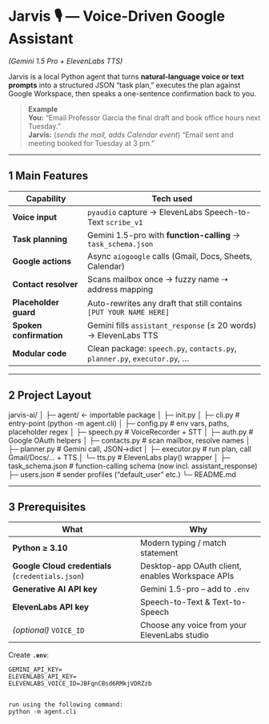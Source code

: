 # Jarvis 🎙️ — Voice-Driven Google Assistant  
*(Gemini 1.5 Pro + ElevenLabs TTS)*

Jarvis is a local Python agent that turns **natural-language voice or text prompts** into a structured JSON “task plan,” executes the plan against Google Workspace, then speaks a one-sentence confirmation back to you.

> **Example**  
> **You:** “Email Professor Garcia the final draft and book office hours next Tuesday.”  
> **Jarvis:** (*sends the mail, adds Calendar event*) “Email sent and meeting booked for Tuesday at 3 pm.”

---

## 1  Main Features

| Capability | Tech used |
|------------|-----------|
| **Voice input** | `pyaudio` capture → ElevenLabs Speech-to-Text `scribe_v1` |
| **Task planning** | Gemini 1.5-pro with **function-calling** → `task_schema.json` |
| **Google actions** | Async `aiogoogle` calls (Gmail, Docs, Sheets, Calendar) |
| **Contact resolver** | Scans mailbox once → fuzzy name ⇢ address mapping |
| **Placeholder guard** | Auto-rewrites any draft that still contains `[PUT YOUR NAME HERE]` |
| **Spoken confirmation** | Gemini fills `assistant_response` (≤ 20 words) → ElevenLabs TTS |
| **Modular code** | Clean package: `speech.py`, `contacts.py`, `planner.py`, `executor.py`, … |

---

## 2  Project Layout

jarvis-ai/
│
├─ agent/ ← importable package
│ ├─ init.py
│ ├─ cli.py # entry-point (python -m agent.cli)
│ ├─ config.py # env vars, paths, placeholder regex
│ ├─ speech.py # VoiceRecorder + STT
│ ├─ auth.py # Google OAuth helpers
│ ├─ contacts.py # scan mailbox, resolve names
│ ├─ planner.py # Gemini call, JSON→dict
│ ├─ executor.py # run plan, call Gmail/Docs/… + TTS
│ └─ tts.py # ElevenLabs play() wrapper
│
├─ task_schema.json # function-calling schema (now incl. assistant_response)
├─ users.json # sender profiles (“default_user” etc.)
└─ README.md

---

## 3  Prerequisites

| What | Why |
|------|-----|
| **Python ≥ 3.10** | Modern typing / match statement |
| **Google Cloud credentials** (`credentials.json`) | Desktop-app OAuth client, enables Workspace APIs |
| **Generative AI API key** | Gemini 1.5-pro – add to `.env` |
| **ElevenLabs API key** | Speech-to-Text & Text-to-Speech |
| *(optional)* `VOICE_ID` | Choose any voice from your ElevenLabs studio |

Create **`.env`**:

```env
GEMINI_API_KEY=
ELEVENLABS_API_KEY=
ELEVENLABS_VOICE_ID=JBFqnCBsd6RMkjVDRZzb


run using the following command:
python -m agent.cli